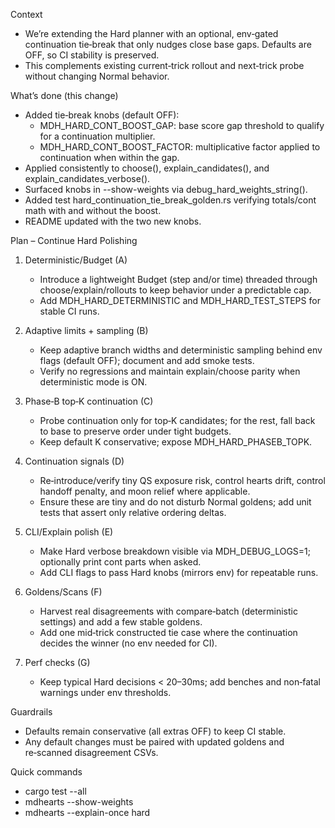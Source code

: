 Context
- We’re extending the Hard planner with an optional, env‑gated continuation tie‑break that only nudges close base gaps. Defaults are OFF, so CI stability is preserved.
- This complements existing current‑trick rollout and next‑trick probe without changing Normal behavior.

What’s done (this change)
- Added tie‑break knobs (default OFF):
  - MDH_HARD_CONT_BOOST_GAP: base score gap threshold to qualify for a continuation multiplier.
  - MDH_HARD_CONT_BOOST_FACTOR: multiplicative factor applied to continuation when within the gap.
- Applied consistently to choose(), explain_candidates(), and explain_candidates_verbose().
- Surfaced knobs in --show-weights via debug_hard_weights_string().
- Added test hard_continuation_tie_break_golden.rs verifying totals/cont math with and without the boost.
- README updated with the two new knobs.

Plan – Continue Hard Polishing
1) Deterministic/Budget (A)
   - Introduce a lightweight Budget (step and/or time) threaded through choose/explain/rollouts to keep behavior under a predictable cap.
   - Add MDH_HARD_DETERMINISTIC and MDH_HARD_TEST_STEPS for stable CI runs.

2) Adaptive limits + sampling (B)
   - Keep adaptive branch widths and deterministic sampling behind env flags (default OFF); document and add smoke tests.
   - Verify no regressions and maintain explain/choose parity when deterministic mode is ON.

3) Phase‑B top‑K continuation (C)
   - Probe continuation only for top‑K candidates; for the rest, fall back to base to preserve order under tight budgets.
   - Keep default K conservative; expose MDH_HARD_PHASEB_TOPK.

4) Continuation signals (D)
   - Re‑introduce/verify tiny QS exposure risk, control hearts drift, control handoff penalty, and moon relief where applicable.
   - Ensure these are tiny and do not disturb Normal goldens; add unit tests that assert only relative ordering deltas.

5) CLI/Explain polish (E)
   - Make Hard verbose breakdown visible via MDH_DEBUG_LOGS=1; optionally print cont parts when asked.
   - Add CLI flags to pass Hard knobs (mirrors env) for repeatable runs.

6) Goldens/Scans (F)
   - Harvest real disagreements with compare‑batch (deterministic settings) and add a few stable goldens.
   - Add one mid‑trick constructed tie case where the continuation decides the winner (no env needed for CI).

7) Perf checks (G)
   - Keep typical Hard decisions < 20–30ms; add benches and non‑fatal warnings under env thresholds.

Guardrails
- Defaults remain conservative (all extras OFF) to keep CI stable.
- Any default changes must be paired with updated goldens and re‑scanned disagreement CSVs.

Quick commands
- cargo test --all
- mdhearts --show-weights
- mdhearts --explain-once <seed> <seat> hard

